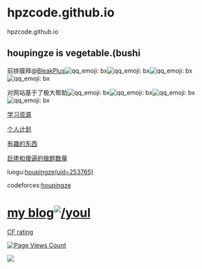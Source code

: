 # hpzcode.github.io
hpzcode.github.io
## houpingze is vegetable.(bushi

前排膜拜@[BleakPlus](https://coderbreakplus.github.io/)![qq_emoji: bx](https://z3.ax1x.com/2021/05/30/2VNbwQ.png)![qq_emoji: bx](https://z3.ax1x.com/2021/05/30/2VNbwQ.png)![qq_emoji: bx](https://z3.ax1x.com/2021/05/30/2VNbwQ.png)![qq_emoji: bx](https://z3.ax1x.com/2021/05/30/2VNbwQ.png)

对网站基于了极大帮助![qq_emoji: bx](https://z3.ax1x.com/2021/05/30/2VNbwQ.png)![qq_emoji: bx](https://z3.ax1x.com/2021/05/30/2VNbwQ.png)![qq_emoji: bx](https://z3.ax1x.com/2021/05/30/2VNbwQ.png)![qq_emoji: bx](https://z3.ax1x.com/2021/05/30/2VNbwQ.png)

[学习资源](https://hpzcode.github.io/study)

[个人计划](https://hpzcode.github.io/plan)

[有趣的东西](https://hpzcode.github.io/xswl)

[巨佬和傻逼的做题数量](https://hpzcode.github.io/my-friend-solved-problem-list)

luogu:[houpingze(uid=253765)](https://www.luogu.com.cn/user/253765)

codeforces:[houpingze](https://codeforces.com/profile/houpingze)


# [my blog![/youl](https://cdn.luogu.com.cn/upload/pic/69020.png)](https://houpingze.github.io/)

[CF rating](https://www.luogu.com.cn/paste/q6g2idrc)

[![Page Views Count](https://badges.toozhao.com/badges/01FD4QC0VZS72XBRY5PSKH0G5W/green.svg)](https://badges.toozhao.com/stats/01FD4QC0VZS72XBRY5PSKH0G5W "Get your own page views count badge on badges.toozhao.com")

![](https://statcard.vercel.app/practice?id=253765)
